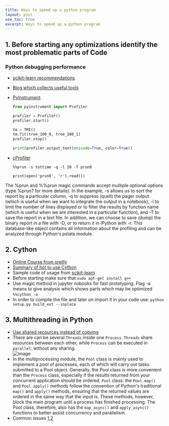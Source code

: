```yaml
---
title: Ways to speed up a python program
layout: post
use_toc: true
excerpt: Ways to speed up a python program
---
```

## 1. Before starting any optimizations identify the most problematic parts of Code 

### Python debugging performance
- [scikit-learn recommendations](https://scikit-learn.org/stable/developers/performance.html)
- [Blog which collects useful tools](https://pythonspeed.com/articles/beyond-cprofile/)
- [PyInstrument](https://github.com/joerick/pyinstrument/)      

  ```python
  from pyinstrument import Profiler

  profiler = Profiler()
  profiler.start()

  tm = TMI()
  tm.fit(tree_100_0, tree_100_1)
  profiler.stop()

  print(profiler.output_text(unicode=True, color=True))
  ```    

- [cProfiler](https://ipython-books.github.io/42-profiling-your-code-easily-with-cprofile-and-ipython/)     

  ```
  %%prun -s tottime -q -l 20 -T prun0

  print(open('prun0', 'r').read())
  ```    
  
The %prun and %%prun magic commands accept multiple optional options (type %prun? for more details). 
In the example, 
-s allows us to sort the report by a particular column, -q to suppress (quell) the pager output (which is useful when we want to integrate the output in a notebook), 
-l to limit the number of lines displayed or to filter the results by function name (which is useful when we are interested in a particular function), 
and -T to save the report in a text file. In addition, we can choose to save (dump) 
the binary report in a file with -D, or to return it in IPython with -r. 
This database-like object contains all information about the profiling and can be analyzed through Python's pstats module.

## 2. Cython
- [Online Course from oreilly](https://learning.oreilly.com/videos/learning-cython/)
- [Summary of hot to use Cython](https://byumcl.bitbucket.io/bootcamp2014/_downloads/AllWeek7.pdf)
- Sample code of usage from [scikit-learn ](https://github.com/scikit-learn/scikit-learn/blob/master/sklearn/metrics/cluster/_expected_mutual_info_fast.pyx)
- Before starting make sure that `sudo apt-get install g++`
- Use magic method in jupyter nobooks for fast prototyping. Flag -a means to give analysis which shows parts which may be optimized `%%cython -a`
- In order to compile the file and later on import it in your code use: `python setup.py build_ext --inplace`

## 3. Multithreading in Python
- [Use shared recources instead of copying](https://research.wmz.ninja/articles/2018/03/on-sharing-large-arrays-when-using-pythons-multiprocessing.html)
- There are can be several `Threads` inside one `Process`. `Threads` share resources between each other, while `Process` can be executed in `parallel`: without any sharing.    
![image](https://user-images.githubusercontent.com/13698885/87418526-1b4c2300-c5d2-11ea-8b6b-8940428d4ff2.png)
- In the multiprocessing module, the `Pool` class is mainly used to implement a pool of processes, each of which will carry out tasks submitted to a Pool object. Generally, the Pool class is more convenient than the `Process` class, especially if the results returned from your concurrent application should be ordered.
`Pool` class: the `Pool.map()` and `Pool.apply()` methods follow the convention of Python's traditional `map()` and `apply()` methods, ensuring that the returned values are ordered in the same way that the input is. These methods, however, block the main program until a process has finished processing. The Pool class, therefore, also has the `map_async()` and `apply_async()` functions to better assist concurrency and parallelism.
- Common issues [1](https://stackoverflow.com/questions/13068760/parallelise-python-loop-with-numpy-arrays-and-shared-memory),[2](https://stackoverflow.com/questions/11368486/openmp-and-python)


